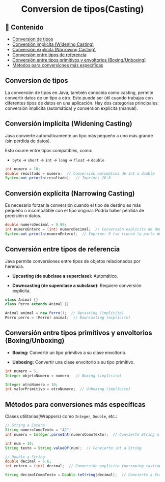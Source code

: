<h1 align="center">Conversion de tipos(Casting)</h1>

<h2>📑 Contenido</h2>

- [Conversion de tipos](#conversion-de-tipos)
- [Conversión implícita (Widening Casting)](#conversión-implícita-widening-casting)
- [Conversión explícita (Narrowing Casting)](#conversión-explícita-narrowing-casting)
- [Conversión entre tipos de referencia](#conversión-entre-tipos-de-referencia)
- [Conversión entre tipos primitivos y envoltorios (Boxing/Unboxing)](#conversión-entre-tipos-primitivos-y-envoltorios-boxingunboxing)
- [Métodos para conversiones más específicas](#métodos-para-conversiones-más-específicas)

## Conversion de tipos

La conversión de tipos en Java, también conocida como casting, permite convertir datos de un tipo a otro. Esto puede ser útil cuando trabajas con diferentes tipos de datos en una aplicación. Hay dos categorías principales: conversión implícita (automática) y conversión explícita (manual).

## Conversión implícita (Widening Casting)

Java convierte automáticamente un tipo más pequeño a uno más grande (sin pérdida de datos).

Esto ocurre entre tipos compatibles, como:

- `byte` → `short` → `int` → `long` → `float` → `double`

```java
int numero = 10;
double resultado = numero;  // Conversión automática de int a double
System.out.println(resultado);  // Imprime: 10.0
```

## Conversión explícita (Narrowing Casting)

Es necesario forzar la conversión cuando el tipo de destino es más pequeño o incompatible con el tipo original. Podría haber pérdida de precisión o datos.

```java
double numeroDecimal = 9.99;
int numeroEntero = (int) numeroDecimal;  // Conversión explícita de double a int
System.out.println(numeroEntero);  // Imprime: 9 (se truncó la parte decimal)
```

## Conversión entre tipos de referencia

Java permite conversiones entre tipos de objetos relacionados por herencia.

- **Upcasting (de subclase a superclase):** Automático.

- **Downcasting (de superclase a subclase):** Requiere conversión explícita.

```java
class Animal {}
class Perro extends Animal {}

Animal animal = new Perro();  // Upcasting (implícito)
Perro perro = (Perro) animal;  // Downcasting (explícito)
```

## Conversión entre tipos primitivos y envoltorios (Boxing/Unboxing)

- **Boxing:** Convertir un tipo primitivo a su clase envoltorio.

- **Unboxing:** Convertir una clase envoltorio a su tipo primitivo.

```java
int numero = 5;
Integer objetoNumero = numero;  // Boxing (implícito)

Integer otroNumero = 10;
int valorPrimitivo = otroNumero;  // Unboxing (implícito)
```

## Métodos para conversiones más específicas

Clases utilitarias(Wrappers) como `Integer`, `Double`, etc.:

```java
// String a Entero
String numeroComoTexto = "42";
int numero = Integer.parseInt(numeroComoTexto);  // Convierte String a int

int num = 10;
String texto = String.valueOf(num);  // Convierte int a String

// Double a String
double decimal = 5.6;
int entero = (int) decimal;  // Conversión explícita (narrowing casting)

String decimalComoTexto = Double.toString(decimal);  // Convierte a String

```
